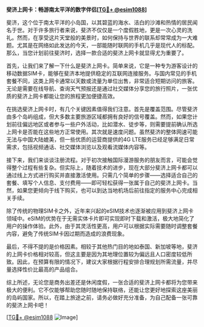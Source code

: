 **斐济上网卡：畅游南太平洋的数字伴侣[[TG💪+ @esim1088](https://t.me/s/esim1088)]**

斐济，这个位于南太平洋的小岛国，以其碧蓝的海水、洁白的沙滩和热情的居民闻名于世。对于许多旅行者来说，斐济不仅仅是一个度假胜地，更是一次心灵的洗礼。然而，在享受这片天堂般的美景时，如何保持与世界的联系却常常成为一大难题。尤其是在网络如此发达的今天，一部能随时联网的手机几乎是现代人的标配。那么，当您计划前往斐济时，选择一款合适的斐济上网卡就显得尤为重要了。

首先，让我们来了解一下什么是斐济上网卡。简单来说，它是一种专为游客设计的移动数据SIM卡，能够在斐济本地提供稳定的互联网连接服务。与国内常见的手机套餐不同，这类上网卡通常以天数或流量为单位出售，非常适合短期访问的旅客。无论是需要在线导航、查询天气预报还是通过社交媒体分享您的旅行照片，一张优质的斐济上网卡都能让您的旅程更加便捷高效。

在挑选斐济上网卡时，有几个关键因素值得我们注意。首先是覆盖范围。尽管斐济由多个岛屿组成，但大多数主要旅游区域都拥有良好的信号覆盖。然而，如果您计划前往偏远地区或者参与一些户外活动，比如潜水、徒步等，则需要提前确认所选上网卡是否能在这些地方正常使用。其次就是速度问题。虽然斐济的整体网速可能无法与中国大陆媲美，但一些优质的运营商提供的4G LTE服务已经足够满足日常需求，包括视频通话、社交媒体浏览以及观看流媒体内容等。

接下来，我们来谈谈注册流程。对于初次接触国际漫游服务的朋友而言，可能会觉得整个过程有些复杂。但实际上，随着技术的进步，现在大部分斐济上网卡都可以通过线上方式进行购买并直接激活使用。只需几个简单的步骤——选择适合自己的套餐、填写个人信息、支付费用——即可轻松获得一张属于自己的斐济上网卡。当然，如果您更倾向于线下购买，也可以到达当地机场后前往指定的服务中心完成相关手续。

除了传统的物理SIM卡之外，近年来兴起的eSIM技术也逐渐被应用到斐济上网卡领域中。eSIM的优势在于无需实体卡片即可实现即时下载和激活，极大地简化了用户的操作体验。此外，由于其灵活性更高，用户可以根据实际需要随时调整套餐内容，避免了传统SIM卡因过期而造成的浪费现象。

最后，不得不提的是价格因素。相较于其他热门目的地如泰国、新加坡等地，斐济的上网卡价格相对较高，但这主要是因为其地理位置较为偏远且人口密度较低所致。因此，在预算有限的情况下，建议大家根据行程安排合理规划所需流量，并尽量选择性价比最高的产品组合。

综上所述，无论您是商务出差还是休闲度假，一张合适的斐济上网卡都将为您带来极大的便利。它不仅能够帮助您随时随地保持联络，还能让您更好地探索这座美丽的岛屿国家。所以，在踏上旅途之前，请务必做好充分准备，为自己配备一张可靠的斐济上网卡吧！

[[TG💪+ @esim1088](https://t.me/s/esim1088) ![Image](https://i.postimg.cc/4NQfJmqS/Snipaste-2025-05-13-00-14-12.png)]